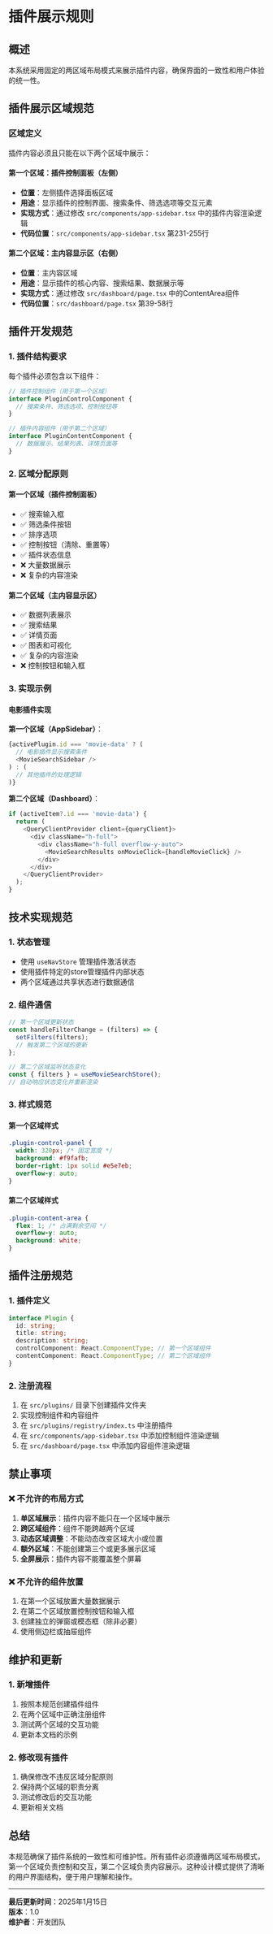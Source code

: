 # 插件展示规则

## 概述

本系统采用固定的两区域布局模式来展示插件内容，确保界面的一致性和用户体验的统一性。

## 插件展示区域规范

### 区域定义

插件内容必须且只能在以下两个区域中展示：

#### 第一个区域：插件控制面板（左侧）
- **位置**：左侧插件选择面板区域
- **用途**：显示插件的控制界面、搜索条件、筛选选项等交互元素
- **实现方式**：通过修改 `src/components/app-sidebar.tsx` 中的插件内容渲染逻辑
- **代码位置**：`src/components/app-sidebar.tsx` 第231-255行

#### 第二个区域：主内容显示区（右侧）
- **位置**：主内容区域
- **用途**：显示插件的核心内容、搜索结果、数据展示等
- **实现方式**：通过修改 `src/dashboard/page.tsx` 中的ContentArea组件
- **代码位置**：`src/dashboard/page.tsx` 第39-58行

## 插件开发规范

### 1. 插件结构要求

每个插件必须包含以下组件：

```typescript
// 插件控制组件（用于第一个区域）
interface PluginControlComponent {
  // 搜索条件、筛选选项、控制按钮等
}

// 插件内容组件（用于第二个区域）
interface PluginContentComponent {
  // 数据展示、结果列表、详情页面等
}
```

### 2. 区域分配原则

#### 第一个区域（插件控制面板）
- ✅ 搜索输入框
- ✅ 筛选条件按钮
- ✅ 排序选项
- ✅ 控制按钮（清除、重置等）
- ✅ 插件状态信息
- ❌ 大量数据展示
- ❌ 复杂的内容渲染

#### 第二个区域（主内容显示区）
- ✅ 数据列表展示
- ✅ 搜索结果
- ✅ 详情页面
- ✅ 图表和可视化
- ✅ 复杂的内容渲染
- ❌ 控制按钮和输入框

### 3. 实现示例

#### 电影插件实现

**第一个区域（AppSidebar）**：
```typescript
{activePlugin.id === 'movie-data' ? (
  // 电影插件显示搜索条件
  <MovieSearchSidebar />
) : (
  // 其他插件的处理逻辑
)}
```

**第二个区域（Dashboard）**：
```typescript
if (activeItem?.id === 'movie-data') {
  return (
    <QueryClientProvider client={queryClient}>
      <div className="h-full">
        <div className="h-full overflow-y-auto">
          <MovieSearchResults onMovieClick={handleMovieClick} />
        </div>
      </div>
    </QueryClientProvider>
  );
}
```

## 技术实现规范

### 1. 状态管理

- 使用 `useNavStore` 管理插件激活状态
- 使用插件特定的store管理插件内部状态
- 两个区域通过共享状态进行数据通信

### 2. 组件通信

```typescript
// 第一个区域更新状态
const handleFilterChange = (filters) => {
  setFilters(filters);
  // 触发第二个区域的更新
};

// 第二个区域监听状态变化
const { filters } = useMovieSearchStore();
// 自动响应状态变化并重新渲染
```

### 3. 样式规范

#### 第一个区域样式
```css
.plugin-control-panel {
  width: 320px; /* 固定宽度 */
  background: #f9fafb;
  border-right: 1px solid #e5e7eb;
  overflow-y: auto;
}
```

#### 第二个区域样式
```css
.plugin-content-area {
  flex: 1; /* 占满剩余空间 */
  overflow-y: auto;
  background: white;
}
```

## 插件注册规范

### 1. 插件定义

```typescript
interface Plugin {
  id: string;
  title: string;
  description: string;
  controlComponent: React.ComponentType; // 第一个区域组件
  contentComponent: React.ComponentType; // 第二个区域组件
}
```

### 2. 注册流程

1. 在 `src/plugins/` 目录下创建插件文件夹
2. 实现控制组件和内容组件
3. 在 `src/plugins/registry/index.ts` 中注册插件
4. 在 `src/components/app-sidebar.tsx` 中添加控制组件渲染逻辑
5. 在 `src/dashboard/page.tsx` 中添加内容组件渲染逻辑

## 禁止事项

### ❌ 不允许的布局方式

1. **单区域展示**：插件内容不能只在一个区域中展示
2. **跨区域组件**：组件不能跨越两个区域
3. **动态区域调整**：不能动态改变区域大小或位置
4. **额外区域**：不能创建第三个或更多展示区域
5. **全屏展示**：插件内容不能覆盖整个屏幕

### ❌ 不允许的组件放置

1. 在第一个区域放置大量数据展示
2. 在第二个区域放置控制按钮和输入框
3. 创建独立的弹窗或模态框（除非必要）
4. 使用侧边栏或抽屉组件

## 维护和更新

### 1. 新增插件

1. 按照本规范创建插件组件
2. 在两个区域中正确注册组件
3. 测试两个区域的交互功能
4. 更新本文档的示例

### 2. 修改现有插件

1. 确保修改不违反区域分配原则
2. 保持两个区域的职责分离
3. 测试修改后的交互功能
4. 更新相关文档

## 总结

本规范确保了插件系统的一致性和可维护性。所有插件必须遵循两区域布局模式，第一个区域负责控制和交互，第二个区域负责内容展示。这种设计模式提供了清晰的用户界面结构，便于用户理解和操作。

---

**最后更新时间**：2025年1月15日  
**版本**：1.0  
**维护者**：开发团队
